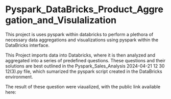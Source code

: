 # Pyspark_DataBricks_Product_Aggregation_and_Visulalization
This project is uses pyspark within databricks to perform a plethora of necessary data aggregations and visualizations using pyspark within the DataBricks interface.


This Project imports data into Databricks, where it is then analyzed and aggregated into a series of predefined questions. These questions and their solutions are best outlined in the Pyspark_Sales_Analysis 2024-04-21 12 30 12(3).py file, which sumarized the pyspark script created in the DataBricks environment.

 The result of these question were viaualized, with the public link available here:
 
